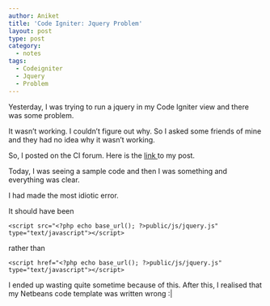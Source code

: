 ```yaml
---
author: Aniket
title: 'Code Igniter: Jquery Problem'
layout: post
type: post
category:
  - notes
tags:
  - Codeigniter
  - Jquery
  - Problem
---
```

Yesterday, I was trying to run a jquery in my Code Igniter view and there was some problem.

It wasn’t working. I couldn’t figure out why. So I asked some friends of mine and they had no idea why it wasn’t working.

So, I posted on the CI forum. Here is the [link ][1]to my post.

Today, I was seeing a sample code and then I was something and everything was clear.

I had made the most idiotic error.

It should have been

    <script src="<?php echo base_url(); ?>public/js/jquery.js" type="text/javascript"></script>
    

rather than

    <script href="<?php echo base_url(); ?>public/js/jquery.js" type="text/javascript"></script>
    

I ended up wasting quite sometime because of this. After this, I realised that my Netbeans code template was written wrong :|

 [1]: http://codeigniter.com/forums/viewthread/194701/ "My Post"